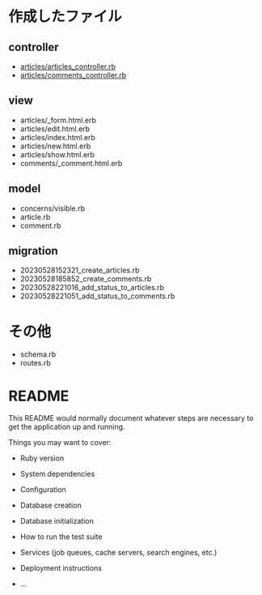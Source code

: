 # 作成したファイル

## controller
- [articles/articles_controller.rb](https://github.com/tomohiko9090/rails_guide_test/blob/main/app/controllers/articles_controller.rb)
- [articles/comments_controller.rb](https://github.com/tomohiko9090/rails_guide_test/blob/main/app/controllers/comments_controller.rb)

## view
- articles/\_form.html.erb
- articles/edit.html.erb
- articles/index.html.erb
- articles/new.html.erb
- articles/show.html.erb
- comments/\_comment.html.erb

## model
- concerns/visible.rb
- article.rb
- comment.rb


## migration
- 20230528152321_create_articles.rb
- 20230528185852_create_comments.rb
- 20230528221016_add_status_to_articles.rb
- 20230528221051_add_status_to_comments.rb

# その他
- schema.rb
- routes.rb



# README

This README would normally document whatever steps are necessary to get the
application up and running.

Things you may want to cover:

* Ruby version

* System dependencies

* Configuration

* Database creation

* Database initialization

* How to run the test suite

* Services (job queues, cache servers, search engines, etc.)

* Deployment instructions

* ...
